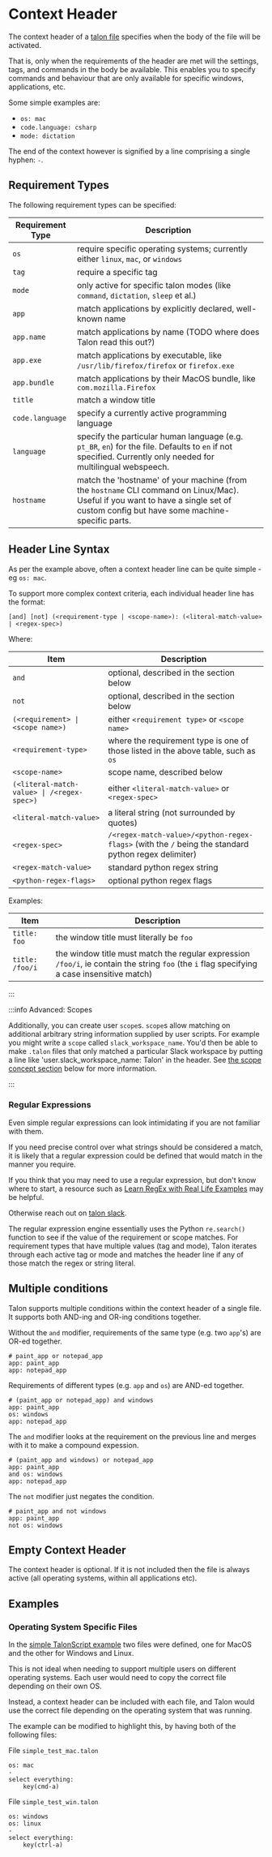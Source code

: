 # Context Header

The context header of a [talon file](../TalonScript/index.md#talon-file-syntax) specifies when the body of the file will be activated. 

That is, only when the requirements of the header are met will the settings, tags, and commands in the body be available. This enables you to specify commands and behaviour that are only available for specific windows, applications, etc.

Some simple examples are:
- `os: mac`
- `code.language: csharp`
- `mode: dictation`

The end of the context however is signified by a line comprising a single hyphen: `-`.

## Requirement Types

The following requirement types can be specified:

| Requirement Type | Description                                                                                                                                                                         |
| --------------- | ----------------------------------------------------------------------------------------------------------------------------------------------------------------------------------- |
| `os`            | require specific operating systems; currently either `linux`, `mac`, or `windows`                                                                                                   |
| `tag`           | require a specific tag                                                                                                                                                              |
| `mode`          | only active for specific talon modes (like `command`, `dictation`, `sleep` et al.)                                                                                                  |
| `app`           | match applications by explicitly declared, well-known name                                                                                                                          |
| `app.name`      | match applications by name (TODO where does Talon read this out?)                                                                                                                   |
| `app.exe`       | match applications by executable, like `/usr/lib/firefox/firefox` or `firefox.exe`                                                                                                  |
| `app.bundle`    | match applications by their MacOS bundle, like `com.mozilla.Firefox`                                                                                                                |
| `title`         | match a window title                                                                                                                                                                |
| `code.language` | specify a currently active programming language                                                                                                                                     |
| `language`      | specify the particular human language (e.g. `pt_BR`, `en`) for the file. Defaults to `en` if not specified. Currently only needed for multilingual webspeech.                       |
| `hostname`      | match the 'hostname' of your machine (from the `hostname` CLI command on Linux/Mac). Useful if you want to have a single set of custom config but have some machine-specific parts. |

## Header Line Syntax

As per the example above, often a context header line can be quite simple - eg `os: mac`.

To support more complex context criteria, each individual header line has the format:
```
[and] [not] (<requirement-type | <scope-name>): (<literal-match-value> | <regex-spec>)
```

Where:

| Item                                       | Description                                                                                          |
| ------------------------------------------ | ---------------------------------------------------------------------------------------------------- |
| `and`                                      | optional, described in the section below                                                             |
| `not`                                      | optional, described in the section below                                                             |
| `(<requirement> \| <scope name>)`          | either `<requirement type>` or `<scope name>`                                                        |
| `<requirement-type>`                       | where the requirement type is one of those listed in the above table, such as `os`                   |
| `<scope-name>`                             | scope name, described below                                                                          |
| `(<literal-match-value> \| /<regex-spec>)` | either `<literal-match-value>` or `<regex-spec>`                                                     |
| `<literal-match-value>`                    | a literal string (not surrounded by quotes)                                                          |
| `<regex-spec>`                             | `/<regex-match-value>/<python-regex-flags>` (with the `/` being the standard python regex delimiter) |
| `<regex-match-value>`                      | standard python regex string                                                                         |
| `<python-regex-flags>`                     | optional python regex flags                                                                          |


Examples:


| Item                                       | Description                                                                                          |
| ------------------| ---------------------------------------------------------------------------------------------------- |
| `title: foo`     | the window title must literally be `foo`                                                      |
| `title: /foo/i`  | the window title must match the regular expression `/foo/i`, ie contain the string `foo` (the `i` flag specifying a case insensitive match) |

:::

:::info Advanced: Scopes

Additionally, you can create user `scope`s. `scope`s allow matching on additional arbitrary string information supplied by user scripts. For example you might write a `scope` called `slack_workspace_name`. You'd then be able to make `.talon` files that only matched a particular Slack workspace by putting a line like 'user.slack_workspace_name: Talon' in the header. See [the scope concept section](../Python%20Programming/Talon%20Framework/scopes.md) below for more information.

:::

### Regular Expressions

Even simple regular expressions can look intimidating if you are not familiar with them.

If you need precise control over what strings should be considered a match, 
it is likely that a regular expression could be defined that would match in the manner you require.

If you think that you may need to use a regular expression, but don't know where to start, a resource such as
[Learn RegEx with Real Life Examples](https://www.freecodecamp.org/news/practical-regex-guide-with-real-life-examples/)  may be helpful.

Otherwise reach out on [talon slack](/docs/Help/talon-slack.md).

The regular expression engine essentially uses the Python `re.search()` function to see if the value of the requirement or scope matches. For requirement types that have multiple values (tag and mode), Talon iterates through each active tag or mode and matches the header line if any of those match the regex or string literal.


## Multiple conditions

Talon supports multiple conditions within the context header of a single file. It supports both AND-ing and OR-ing conditions together.

Without the `and` modifier, requirements of the same type (e.g. two `app`'s) are OR-ed together.

```talon
# paint_app or notepad_app
app: paint_app
app: notepad_app
```

Requirements of different types (e.g. `app` and `os`) are AND-ed together.

```talon
# (paint_app or notepad_app) and windows
app: paint_app
os: windows
app: notepad_app
```

The `and` modifier looks at the requirement on the previous line and merges with it to make a compound expession.

```talon
# (paint_app and windows) or notepad_app
app: paint_app
and os: windows
app: notepad_app
```

The `not` modifier just negates the condition.

```talon
# paint_app and not windows
app: paint_app
not os: windows
```

## Empty Context Header

The context header is optional. If it is not included then the file is always active (all operating systems, within all applications etc). 

## Examples

### Operating System Specific Files

In the [simple TalonScript example](./voice-commands.md#a-simple-voice-command-example) two files were defined,
one for MacOS and the other for Windows and Linux.

This is not ideal when needing to support multiple users on different operating systems.
Each user would need to copy the correct file depending on their own OS.

Instead, a context header can be included with each file, and Talon would use the correct file depending on the
operating system that was running.

The example can be modified to highlight this, by having both of the following files:

File `simple_test_mac.talon`

```talon
os: mac
-
select everything:
    key(cmd-a)
```

File `simple_test_win.talon`

```talon
os: windows
os: linux
-
select everything:
    key(ctrl-a)
```
